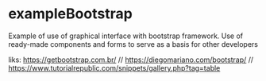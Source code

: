 # exampleBootstrap

Example of use of graphical interface with bootstrap framework. Use of ready-made components and forms to serve as a basis for other developers

liks:  https://getbootstrap.com.br/  //   https://diegomariano.com/bootstrap/ // https://www.tutorialrepublic.com/snippets/gallery.php?tag=table
